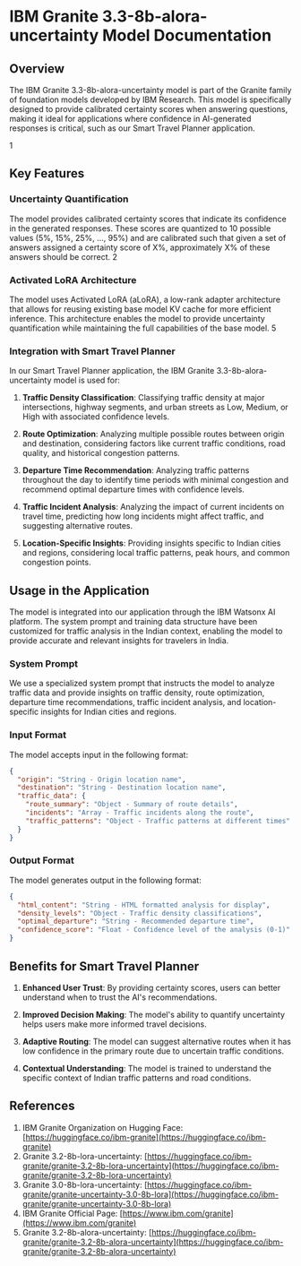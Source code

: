 # IBM Granite 3.3-8b-alora-uncertainty Model Documentation

## Overview

The IBM Granite 3.3-8b-alora-uncertainty model is part of the Granite family of foundation models developed by IBM Research. This model is specifically designed to provide calibrated certainty scores when answering questions, making it ideal for applications where confidence in AI-generated responses is critical, such as our Smart Travel Planner application.

<mcreference link="https://huggingface.co/ibm-granite" index="1">1</mcreference>

## Key Features

### Uncertainty Quantification

The model provides calibrated certainty scores that indicate its confidence in the generated responses. These scores are quantized to 10 possible values (5%, 15%, 25%, ..., 95%) and are calibrated such that given a set of answers assigned a certainty score of X%, approximately X% of these answers should be correct. <mcreference link="https://huggingface.co/ibm-granite/granite-3.2-8b-lora-uncertainty" index="2">2</mcreference>

### Activated LoRA Architecture

The model uses Activated LoRA (aLoRA), a low-rank adapter architecture that allows for reusing existing base model KV cache for more efficient inference. This architecture enables the model to provide uncertainty quantification while maintaining the full capabilities of the base model. <mcreference link="https://huggingface.co/ibm-granite/granite-3.2-8b-alora-uncertainty" index="5">5</mcreference>

### Integration with Smart Travel Planner

In our Smart Travel Planner application, the IBM Granite 3.3-8b-alora-uncertainty model is used for:

1. **Traffic Density Classification**: Classifying traffic density at major intersections, highway segments, and urban streets as Low, Medium, or High with associated confidence levels.

2. **Route Optimization**: Analyzing multiple possible routes between origin and destination, considering factors like current traffic conditions, road quality, and historical congestion patterns.

3. **Departure Time Recommendation**: Analyzing traffic patterns throughout the day to identify time periods with minimal congestion and recommend optimal departure times with confidence levels.

4. **Traffic Incident Analysis**: Analyzing the impact of current incidents on travel time, predicting how long incidents might affect traffic, and suggesting alternative routes.

5. **Location-Specific Insights**: Providing insights specific to Indian cities and regions, considering local traffic patterns, peak hours, and common congestion points.

## Usage in the Application

The model is integrated into our application through the IBM Watsonx AI platform. The system prompt and training data structure have been customized for traffic analysis in the Indian context, enabling the model to provide accurate and relevant insights for travelers in India.

### System Prompt

We use a specialized system prompt that instructs the model to analyze traffic data and provide insights on traffic density, route optimization, departure time recommendations, traffic incident analysis, and location-specific insights for Indian cities and regions.

### Input Format

The model accepts input in the following format:

```json
{
  "origin": "String - Origin location name",
  "destination": "String - Destination location name",
  "traffic_data": {
    "route_summary": "Object - Summary of route details",
    "incidents": "Array - Traffic incidents along the route",
    "traffic_patterns": "Object - Traffic patterns at different times"
  }
}
```

### Output Format

The model generates output in the following format:

```json
{
  "html_content": "String - HTML formatted analysis for display",
  "density_levels": "Object - Traffic density classifications",
  "optimal_departure": "String - Recommended departure time",
  "confidence_score": "Float - Confidence level of the analysis (0-1)"
}
```

## Benefits for Smart Travel Planner

1. **Enhanced User Trust**: By providing certainty scores, users can better understand when to trust the AI's recommendations.

2. **Improved Decision Making**: The model's ability to quantify uncertainty helps users make more informed travel decisions.

3. **Adaptive Routing**: The model can suggest alternative routes when it has low confidence in the primary route due to uncertain traffic conditions.

4. **Contextual Understanding**: The model is trained to understand the specific context of Indian traffic patterns and road conditions.

## References

1. IBM Granite Organization on Hugging Face: [https://huggingface.co/ibm-granite](https://huggingface.co/ibm-granite)
2. Granite 3.2-8b-lora-uncertainty: [https://huggingface.co/ibm-granite/granite-3.2-8b-lora-uncertainty](https://huggingface.co/ibm-granite/granite-3.2-8b-lora-uncertainty)
3. Granite 3.0-8b-lora-uncertainty: [https://huggingface.co/ibm-granite/granite-uncertainty-3.0-8b-lora](https://huggingface.co/ibm-granite/granite-uncertainty-3.0-8b-lora)
4. IBM Granite Official Page: [https://www.ibm.com/granite](https://www.ibm.com/granite)
5. Granite 3.2-8b-alora-uncertainty: [https://huggingface.co/ibm-granite/granite-3.2-8b-alora-uncertainty](https://huggingface.co/ibm-granite/granite-3.2-8b-alora-uncertainty)